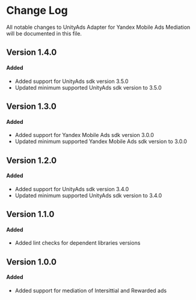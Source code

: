 # Change Log
All notable changes to UnityAds Adapter for Yandex Mobile Ads Mediation will be documented in this file.

## Version 1.4.0

#### Added
* Added support for UnityAds sdk version 3.5.0
* Updated minimum supported UnityAds sdk version to 3.5.0

## Version 1.3.0

#### Added
* Added support for Yandex Mobile Ads sdk version 3.0.0
* Updated minimum supported Yandex Mobile Ads sdk version to 3.0.0

## Version 1.2.0

#### Added
* Added support for UnityAds sdk version 3.4.0
* Updated minimum supported UnityAds sdk version to 3.4.0

## Version 1.1.0

#### Added
* Added lint checks for dependent libraries versions

## Version 1.0.0

#### Added
* Added support for mediation of Intersittial and Rewarded ads 
